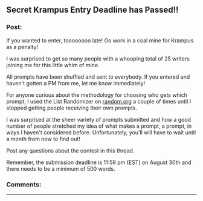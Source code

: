 ## Secret Krampus Entry Deadline has Passed!!

### Post:

If you wanted to enter, toooooooo late! Go work in a coal mine for Krampus as a penalty!

I was surprised to get so many people with a whooping total of 25 writers joining me for this little whim of mine.

All prompts have been shuffled and sent to everybody. If you entered and haven't gotten a PM from me, let me know immediately!

For anyone curious about the methodology for choosing who gets which prompt, I used the List Randomizer on [random.org](https://random.org) a couple of times until I stopped getting people receiving their own prompts.

I was surprised at the sheer variety of prompts submitted and how a good number of people stretched my idea of what makes a prompt, a prompt, in ways I haven't considered before. Unfortunately, you'll will have to wait until a month from now to find out!

Post any questions about the contest in this thread.

Remember, the submission deadline is 11:59 pm (EST) on August 30th and there needs to be a minimum of 500 words.

### Comments:

---

